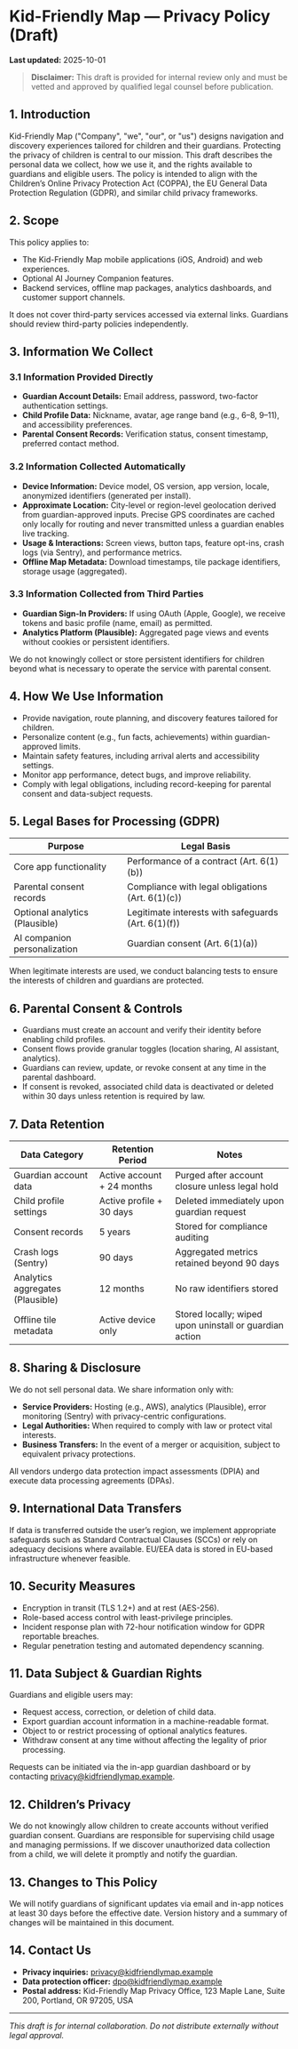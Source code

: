 # Kid-Friendly Map — Privacy Policy (Draft)

**Last updated:** 2025-10-01

> **Disclaimer:** This draft is provided for internal review only and must be vetted and approved by qualified legal counsel before publication.

## 1. Introduction

Kid-Friendly Map ("Company", "we", "our", or "us") designs navigation and discovery experiences tailored for children and their guardians. Protecting the privacy of children is central to our mission. This draft describes the personal data we collect, how we use it, and the rights available to guardians and eligible users. The policy is intended to align with the Children’s Online Privacy Protection Act (COPPA), the EU General Data Protection Regulation (GDPR), and similar child privacy frameworks.

## 2. Scope

This policy applies to:

- The Kid-Friendly Map mobile applications (iOS, Android) and web experiences.
- Optional AI Journey Companion features.
- Backend services, offline map packages, analytics dashboards, and customer support channels.

It does not cover third-party services accessed via external links. Guardians should review third-party policies independently.

## 3. Information We Collect

### 3.1 Information Provided Directly

- **Guardian Account Details:** Email address, password, two-factor authentication settings.
- **Child Profile Data:** Nickname, avatar, age range band (e.g., 6–8, 9–11), and accessibility preferences.
- **Parental Consent Records:** Verification status, consent timestamp, preferred contact method.

### 3.2 Information Collected Automatically

- **Device Information:** Device model, OS version, app version, locale, anonymized identifiers (generated per install).
- **Approximate Location:** City-level or region-level geolocation derived from guardian-approved inputs. Precise GPS coordinates are cached only locally for routing and never transmitted unless a guardian enables live tracking.
- **Usage & Interactions:** Screen views, button taps, feature opt-ins, crash logs (via Sentry), and performance metrics.
- **Offline Map Metadata:** Download timestamps, tile package identifiers, storage usage (aggregated).

### 3.3 Information Collected from Third Parties

- **Guardian Sign-In Providers:** If using OAuth (Apple, Google), we receive tokens and basic profile (name, email) as permitted.
- **Analytics Platform (Plausible):** Aggregated page views and events without cookies or persistent identifiers.

We do not knowingly collect or store persistent identifiers for children beyond what is necessary to operate the service with parental consent.

## 4. How We Use Information

- Provide navigation, route planning, and discovery features tailored for children.
- Personalize content (e.g., fun facts, achievements) within guardian-approved limits.
- Maintain safety features, including arrival alerts and accessibility settings.
- Monitor app performance, detect bugs, and improve reliability.
- Comply with legal obligations, including record-keeping for parental consent and data-subject requests.

## 5. Legal Bases for Processing (GDPR)

| Purpose                        | Legal Basis                                         |
| ------------------------------ | --------------------------------------------------- |
| Core app functionality         | Performance of a contract (Art. 6(1)(b))            |
| Parental consent records       | Compliance with legal obligations (Art. 6(1)(c))    |
| Optional analytics (Plausible) | Legitimate interests with safeguards (Art. 6(1)(f)) |
| AI companion personalization   | Guardian consent (Art. 6(1)(a))                     |

When legitimate interests are used, we conduct balancing tests to ensure the interests of children and guardians are protected.

## 6. Parental Consent & Controls

- Guardians must create an account and verify their identity before enabling child profiles.
- Consent flows provide granular toggles (location sharing, AI assistant, analytics).
- Guardians can review, update, or revoke consent at any time in the parental dashboard.
- If consent is revoked, associated child data is deactivated or deleted within 30 days unless retention is required by law.

## 7. Data Retention

| Data Category                    | Retention Period           | Notes                                                   |
| -------------------------------- | -------------------------- | ------------------------------------------------------- |
| Guardian account data            | Active account + 24 months | Purged after account closure unless legal hold          |
| Child profile settings           | Active profile + 30 days   | Deleted immediately upon guardian request               |
| Consent records                  | 5 years                    | Stored for compliance auditing                          |
| Crash logs (Sentry)              | 90 days                    | Aggregated metrics retained beyond 90 days              |
| Analytics aggregates (Plausible) | 12 months                  | No raw identifiers stored                               |
| Offline tile metadata            | Active device only         | Stored locally; wiped upon uninstall or guardian action |

## 8. Sharing & Disclosure

We do not sell personal data. We share information only with:

- **Service Providers:** Hosting (e.g., AWS), analytics (Plausible), error monitoring (Sentry) with privacy-centric configurations.
- **Legal Authorities:** When required to comply with law or protect vital interests.
- **Business Transfers:** In the event of a merger or acquisition, subject to equivalent privacy protections.

All vendors undergo data protection impact assessments (DPIA) and execute data processing agreements (DPAs).

## 9. International Data Transfers

If data is transferred outside the user’s region, we implement appropriate safeguards such as Standard Contractual Clauses (SCCs) or rely on adequacy decisions where available. EU/EEA data is stored in EU-based infrastructure whenever feasible.

## 10. Security Measures

- Encryption in transit (TLS 1.2+) and at rest (AES-256).
- Role-based access control with least-privilege principles.
- Incident response plan with 72-hour notification window for GDPR reportable breaches.
- Regular penetration testing and automated dependency scanning.

## 11. Data Subject & Guardian Rights

Guardians and eligible users may:

- Request access, correction, or deletion of child data.
- Export guardian account information in a machine-readable format.
- Object to or restrict processing of optional analytics features.
- Withdraw consent at any time without affecting the legality of prior processing.

Requests can be initiated via the in-app guardian dashboard or by contacting [privacy@kidfriendlymap.example](mailto:privacy@kidfriendlymap.example).

## 12. Children’s Privacy

We do not knowingly allow children to create accounts without verified guardian consent. Guardians are responsible for supervising child usage and managing permissions. If we discover unauthorized data collection from a child, we will delete it promptly and notify the guardian.

## 13. Changes to This Policy

We will notify guardians of significant updates via email and in-app notices at least 30 days before the effective date. Version history and a summary of changes will be maintained in this document.

## 14. Contact Us

- **Privacy inquiries:** [privacy@kidfriendlymap.example](mailto:privacy@kidfriendlymap.example)
- **Data protection officer:** [dpo@kidfriendlymap.example](mailto:dpo@kidfriendlymap.example)
- **Postal address:** Kid-Friendly Map Privacy Office, 123 Maple Lane, Suite 200, Portland, OR 97205, USA

---

_This draft is for internal collaboration. Do not distribute externally without legal approval._
